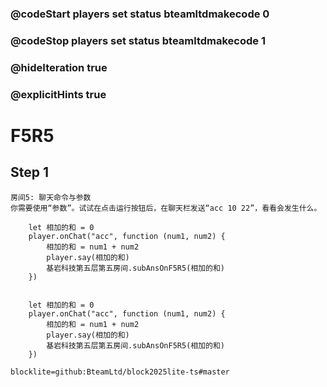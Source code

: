 ### @codeStart players set status bteamltdmakecode 0
### @codeStop players set status bteamltdmakecode 1


### @hideIteration true
### @explicitHints true

# F5R5

## Step 1
    房间5: 聊天命令与参数
    你需要使用“参数”。试试在点击运行按钮后，在聊天栏发送“acc 10 22”，看看会发生什么。

```ghost
    let 相加的和 = 0
    player.onChat("acc", function (num1, num2) {
        相加的和 = num1 + num2
        player.say(相加的和)
        基岩科技第五层第五房间.subAnsOnF5R5(相加的和)
    })

```
```template

    let 相加的和 = 0
    player.onChat("acc", function (num1, num2) {
        相加的和 = num1 + num2
        player.say(相加的和)
        基岩科技第五层第五房间.subAnsOnF5R5(相加的和)
    })

```

```package
blocklite=github:BteamLtd/block2025lite-ts#master
```

